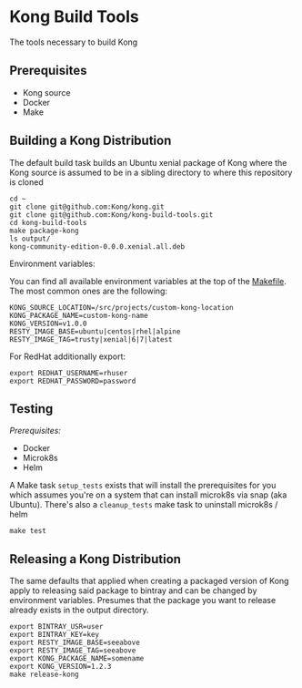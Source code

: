 # Kong Build Tools

The tools necessary to build Kong

## Prerequisites

- Kong source
- Docker
- Make

## Building a Kong Distribution

The default build task builds an Ubuntu xenial package of Kong where the Kong source is assumed to be
in a sibling directory to where this repository is cloned

```
cd ~
git clone git@github.com:Kong/kong.git
git clone git@github.com:Kong/kong-build-tools.git
cd kong-build-tools
make package-kong
ls output/
kong-community-edition-0.0.0.xenial.all.deb
```

Environment variables:

You can find all available environment variables at the top of the [Makefile](https://github.com/Kong/kong-build-tools/blob/master/Makefile).
The most common ones are the following:

```
KONG_SOURCE_LOCATION=/src/projects/custom-kong-location
KONG_PACKAGE_NAME=custom-kong-name
KONG_VERSION=v1.0.0
RESTY_IMAGE_BASE=ubuntu|centos|rhel|alpine
RESTY_IMAGE_TAG=trusty|xenial|6|7|latest
```

For RedHat additionally export:
```
export REDHAT_USERNAME=rhuser
export REDHAT_PASSWORD=password
```

## Testing

*Prerequisites:*

- Docker
- Microk8s
- Helm

A Make task `setup_tests` exists that will install the prerequisites for you which assumes you're on a system that can
install microk8s via snap (aka Ubuntu). There's also a `cleanup_tests` make task to uninstall microk8s / helm

```
make test
```

## Releasing a Kong Distribution

The same defaults that applied when creating a packaged version of Kong apply to releasing said package
to bintray and can be changed by environment variables. Presumes that the package you want to release
already exists in the output directory.

```
export BINTRAY_USR=user
export BINTRAY_KEY=key
export RESTY_IMAGE_BASE=seeabove
export RESTY_IMAGE_TAG=seeabove
export KONG_PACKAGE_NAME=somename
export KONG_VERSION=1.2.3
make release-kong
```